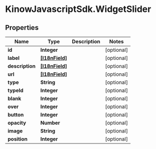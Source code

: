 # KinowJavascriptSdk.WidgetSlider

## Properties
Name | Type | Description | Notes
------------ | ------------- | ------------- | -------------
**id** | **Integer** |  | [optional] 
**label** | [**[I18nField]**](I18nField.md) |  | [optional] 
**description** | [**[I18nField]**](I18nField.md) |  | [optional] 
**url** | [**[I18nField]**](I18nField.md) |  | [optional] 
**type** | **String** |  | [optional] 
**typeId** | **Integer** |  | [optional] 
**blank** | **Integer** |  | [optional] 
**over** | **Integer** |  | [optional] 
**button** | **Integer** |  | [optional] 
**opacity** | **Number** |  | [optional] 
**image** | **String** |  | [optional] 
**position** | **Integer** |  | [optional] 


